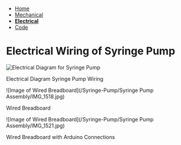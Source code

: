 - [Home](/Syringe-Pump/index) 
- [Mechanical](/Syringe-Pump/mechanical)
- **[Electrical](/Syringe-Pump/electrical)** 
- [Code](/Syringe-Pump/code) 



# Electrical Wiring of Syringe Pump

![Electrical Diagram for Syringe Pump](/Syringe-Pump/Assets/WiringDiagram.jpg)

Electrical Diagram Syringe Pump Wiring


![Image of Wired Breadboard](/Syringe-Pump/Syringe Pump Assembly/IMG_1518.jpg)

Wired Breadboard 


![Image of Wired Breadboard](/Syringe-Pump/Syringe Pump Assembly/IMG_1521.jpg)

Wired Breadboard with Arduino Connections

